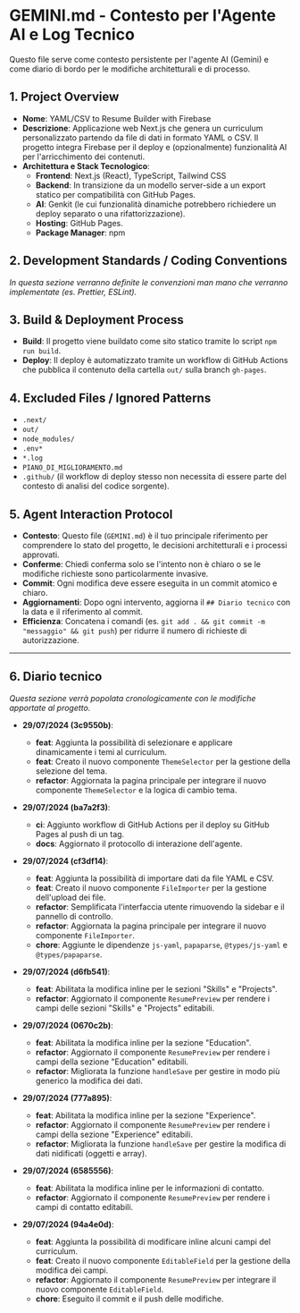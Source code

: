# GEMINI.md - Contesto per l'Agente AI e Log Tecnico

Questo file serve come contesto persistente per l'agente AI (Gemini) e come diario di bordo per le modifiche architetturali e di processo.

## 1. Project Overview

-   **Nome**: YAML/CSV to Resume Builder with Firebase
-   **Descrizione**: Applicazione web Next.js che genera un curriculum personalizzato partendo da file di dati in formato YAML o CSV. Il progetto integra Firebase per il deploy e (opzionalmente) funzionalità AI per l'arricchimento dei contenuti.
-   **Architettura e Stack Tecnologico**:
    -   **Frontend**: Next.js (React), TypeScript, Tailwind CSS
    -   **Backend**: In transizione da un modello server-side a un export statico per compatibilità con GitHub Pages.
    -   **AI**: Genkit (le cui funzionalità dinamiche potrebbero richiedere un deploy separato o una rifattorizzazione).
    -   **Hosting**: GitHub Pages.
    -   **Package Manager**: npm

## 2. Development Standards / Coding Conventions

*In questa sezione verranno definite le convenzioni man mano che verranno implementate (es. Prettier, ESLint).*

## 3. Build & Deployment Process

-   **Build**: Il progetto viene buildato come sito statico tramite lo script `npm run build`.
-   **Deploy**: Il deploy è automatizzato tramite un workflow di GitHub Actions che pubblica il contenuto della cartella `out/` sulla branch `gh-pages`.

## 4. Excluded Files / Ignored Patterns

-   `.next/`
-   `out/`
-   `node_modules/`
-   `.env*`
-   `*.log`
-   `PIANO_DI_MIGLIORAMENTO.md`
-   `.github/` (il workflow di deploy stesso non necessita di essere parte del contesto di analisi del codice sorgente).

## 5. Agent Interaction Protocol

-   **Contesto**: Questo file (`GEMINI.md`) è il tuo principale riferimento per comprendere lo stato del progetto, le decisioni architetturali e i processi approvati.
-   **Conferme**: Chiedi conferma solo se l'intento non è chiaro o se le modifiche richieste sono particolarmente invasive.
-   **Commit**: Ogni modifica deve essere eseguita in un commit atomico e chiaro.
-   **Aggiornamenti**: Dopo ogni intervento, aggiorna il `## Diario tecnico` con la data e il riferimento al commit.
-   **Efficienza**: Concatena i comandi (es. `git add . && git commit -m "messaggio" && git push`) per ridurre il numero di richieste di autorizzazione.

---

## 6. Diario tecnico

*Questa sezione verrà popolata cronologicamente con le modifiche apportate al progetto.*

- **29/07/2024 (3c9550b)**:
  - **feat**: Aggiunta la possibilità di selezionare e applicare dinamicamente i temi al curriculum.
  - **feat**: Creato il nuovo componente `ThemeSelector` per la gestione della selezione del tema.
  - **refactor**: Aggiornata la pagina principale per integrare il nuovo componente `ThemeSelector` e la logica di cambio tema.

- **29/07/2024 (ba7a2f3)**:
  - **ci**: Aggiunto workflow di GitHub Actions per il deploy su GitHub Pages al push di un tag.
  - **docs**: Aggiornato il protocollo di interazione dell'agente.

- **29/07/2024 (cf3df14)**:
  - **feat**: Aggiunta la possibilità di importare dati da file YAML e CSV.
  - **feat**: Creato il nuovo componente `FileImporter` per la gestione dell'upload dei file.
  - **refactor**: Semplificata l'interfaccia utente rimuovendo la sidebar e il pannello di controllo.
  - **refactor**: Aggiornata la pagina principale per integrare il nuovo componente `FileImporter`.
  - **chore**: Aggiunte le dipendenze `js-yaml`, `papaparse`, `@types/js-yaml` e `@types/papaparse`.

- **29/07/2024 (d6fb541)**:
  - **feat**: Abilitata la modifica inline per le sezioni "Skills" e "Projects".
  - **refactor**: Aggiornato il componente `ResumePreview` per rendere i campi delle sezioni "Skills" e "Projects" editabili.

- **29/07/2024 (0670c2b)**:
  - **feat**: Abilitata la modifica inline per la sezione "Education".
  - **refactor**: Aggiornato il componente `ResumePreview` per rendere i campi della sezione "Education" editabili.
  - **refactor**: Migliorata la funzione `handleSave` per gestire in modo più generico la modifica dei dati.

- **29/07/2024 (777a895)**:
  - **feat**: Abilitata la modifica inline per la sezione "Experience".
  - **refactor**: Aggiornato il componente `ResumePreview` per rendere i campi della sezione "Experience" editabili.
  - **refactor**: Migliorata la funzione `handleSave` per gestire la modifica di dati nidificati (oggetti e array).

- **29/07/2024 (6585556)**:
  - **feat**: Abilitata la modifica inline per le informazioni di contatto.
  - **refactor**: Aggiornato il componente `ResumePreview` per rendere i campi di contatto editabili.

- **29/07/2024 (94a4e0d)**:
  - **feat**: Aggiunta la possibilità di modificare inline alcuni campi del curriculum.
  - **feat**: Creato il nuovo componente `EditableField` per la gestione della modifica dei campi.
  - **refactor**: Aggiornato il componente `ResumePreview` per integrare il nuovo componente `EditableField`.
  - **chore**: Eseguito il commit e il push delle modifiche.
